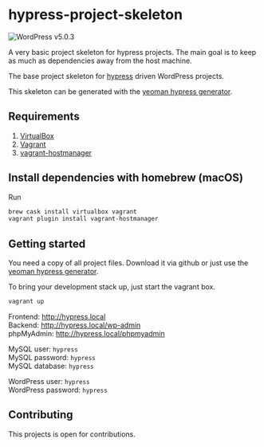 # hypress-project-skeleton
![WordPress v5.0.3](https://img.shields.io/badge/wordpress-v5.0.3-blue.svg)

A very basic project skeleton for hypress projects. The main goal is to keep as much as 
dependencies away from the host machine.

The base project skeleton for [hypress] driven WordPress projects.  

This skeleton can be generated with the [yeoman hypress generator][generator-hypress].

## Requirements
1. [VirtualBox](https://www.virtualbox.org/)
2. [Vagrant](https://www.vagrantup.com/)
3. [vagrant-hostmanager](https://github.com/devopsgroup-io/vagrant-hostmanager)

## Install dependencies with homebrew (macOS)
Run 

```bash
brew cask install virtualbox vagrant
vagrant plugin install vagrant-hostmanager
```

## Getting started
You need a copy of all project files. Download it via github or just use the 
[yeoman hypress generator][generator-hypress].

To bring your development stack up, just start the vagrant box.
  
```bash
vagrant up
```

Frontend: http://hypress.local  
Backend: http://hypress.local/wp-admin  
phpMyAdmin: http://hypress.local/phpmyadmin

MySQL user: `hypress`   
MySQL password: `hypress`  
MySQL database: `hypress`  

WordPress user: `hypress`  
WordPress password: `hypress` 

## Contributing
This projects is open for contributions. 

[hypress]: https://github.com/hypress
[generator-hypress]: https://github.com/hypress/generator-hypress




